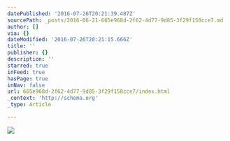 ```yaml
---
datePublished: '2016-07-26T20:21:39.487Z'
sourcePath: _posts/2016-06-21-665e968d-2f62-4d77-9d85-3f29f158cce7.md
author: []
via: {}
dateModified: '2016-07-26T20:21:15.666Z'
title: ''
publisher: {}
description: ''
starred: true
inFeed: true
hasPage: true
inNav: false
url: 665e968d-2f62-4d77-9d85-3f29f158cce7/index.html
_context: 'http://schema.org'
_type: Article

---
```

![](https://the-grid-user-content.s3-us-west-2.amazonaws.com/1253c13d-9cd5-4b05-98be-818bc6199a59.jpg)